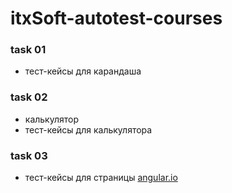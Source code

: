 # itxSoft-autotest-courses #

### task 01
  - тест-кейсы для карандаша 

### task 02
  - калькулятор
  - тест-кейсы для калькулятора
### task 03
  - тест-кейсы для страницы [angular.io](https://angular.io/docs)
